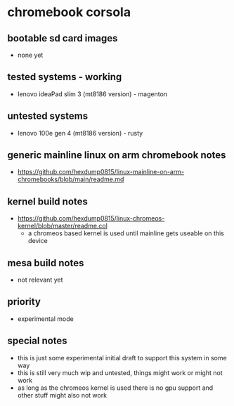 # chromebook corsola

## bootable sd card images

- none yet

## tested systems - working

- lenovo ideaPad slim 3 (mt8186 version) - magenton

## untested systems

- lenovo 100e gen 4 (mt8186 version) - rusty

## generic mainline linux on arm chromebook notes

- https://github.com/hexdump0815/linux-mainline-on-arm-chromebooks/blob/main/readme.md

## kernel build notes

- https://github.com/hexdump0815/linux-chromeos-kernel/blob/master/readme.col
  - a chromeos based kernel is used until mainline gets useable on this device

## mesa build notes

- not relevant yet

## priority

- experimental mode

## special notes

- this is just some experimental initial draft to support this system in some way
- this is still very much wip and untested, things might work or might not work
- as long as the chromeos kernel is used there is no gpu support and other stuff might also not work
